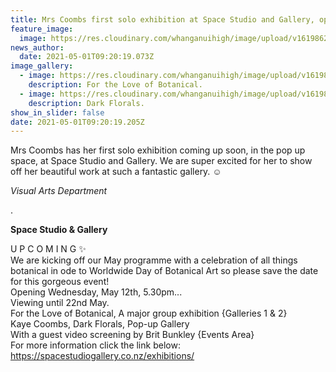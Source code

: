 ```yaml
---
title: Mrs Coombs first solo exhibition at Space Studio and Gallery, opening 12 May
feature_image:
  image: https://res.cloudinary.com/whanganuihigh/image/upload/v1619862043/News/Big%20Bang%20Adv%20Race%202.11.19/kaye-coombes-3.jpg
news_author:
  date: 2021-05-01T09:20:19.073Z
image_gallery:
  - image: https://res.cloudinary.com/whanganuihigh/image/upload/v1619860946/News/Kaye_Coombs_has_her_first_solo_exhibition.jpg
    description: For the Love of Botanical.
  - image: https://res.cloudinary.com/whanganuihigh/image/upload/v1619860992/News/Kaye_Coombs_has_her_first_solo_exhibition_2.jpg
    description: Dark Florals.
show_in_slider: false
date: 2021-05-01T09:20:19.205Z
---
```

Mrs Coombs has her first solo exhibition coming up soon, in the pop up space, at Space Studio and Gallery. We are super excited for her to show off her beautiful work at such a fantastic gallery. ☺️

*Visual Arts Department*  

.

**Space Studio & Gallery**
 
U P C O M I N G ✨  
We are kicking off our May programme with a celebration of all things botanical in ode to Worldwide Day of Botanical Art so please save the date for this gorgeous event!  
Opening Wednesday, May 12th, 5.30pm...  
Viewing until 22nd May.  
For the Love of Botanical, A major group exhibition {Galleries 1 & 2}  
Kaye Coombs, Dark Florals, Pop-up Gallery  
With a guest video screening by Brit Bunkley {Events Area}  
For more information click the link below:  
https://spacestudiogallery.co.nz/exhibitions/

